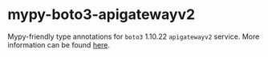 # mypy-boto3-apigatewayv2

Mypy-friendly type annotations for `boto3` 1.10.22 `apigatewayv2` service.
More information can be found [here](https://github.com/vemel/mypy_boto3).